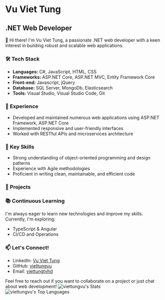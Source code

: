 # Vu Viet Tung
## .NET Web Developer

👋 Hi there! I'm Vu Viet Tung, a passionate .NET web developer with a keen interest in building robust and scalable web applications.

### 🛠 Tech Stack

- **Languages:** C#, JavaScript, HTML, CSS
- **Frameworks:** ASP.NET Core, ASP.NET MVC, Entity Framework Core
- **Front-end:** Javascript, jQuery
- **Database:** SQL Server, MongoDb, Elasticsearch
- **Tools:** Visual Studio, Visual Studio Code, Git

### 💼 Experience

- Developed and maintained numerous web applications using ASP.NET Framework, ASP.NET Core
- Implemented responsive and user-friendly interfaces
- Worked with RESTful APIs and microservices architecture

### 🌟 Key Skills

- Strong understanding of object-oriented programming and design patterns
- Experience with Agile methodologies
- Proficient in writing clean, maintainable, and efficient code

### 🚀 Projects



### 📚 Continuous Learning

I'm always eager to learn new technologies and improve my skills. Currently, I'm exploring:
- TypeScript & Angular
- CI/CD and Operations

### 📫 Let's Connect!

- LinkedIn: [Vu Viet Tung](https://www.linkedin.com/in/tungvv210/)
- GitHub: [viettungvu](https://github.com/viettungvu)
- Email: [viettungtvhd](mailto:viettungtvhd@gmail.com)

Feel free to reach out if you want to collaborate on a project or just chat about web development!
![viettungvu's Stats](https://github-readme-stats.vercel.app/api?username=viettungvu&theme=vue-dark&show_icons=true&hide_border=true&count_private=true)
![viettungvu's Top Languages](https://github-readme-stats.vercel.app/api/top-langs/?username=viettungvu&theme=vue-dark&show_icons=true&hide_border=true&layout=compact)

